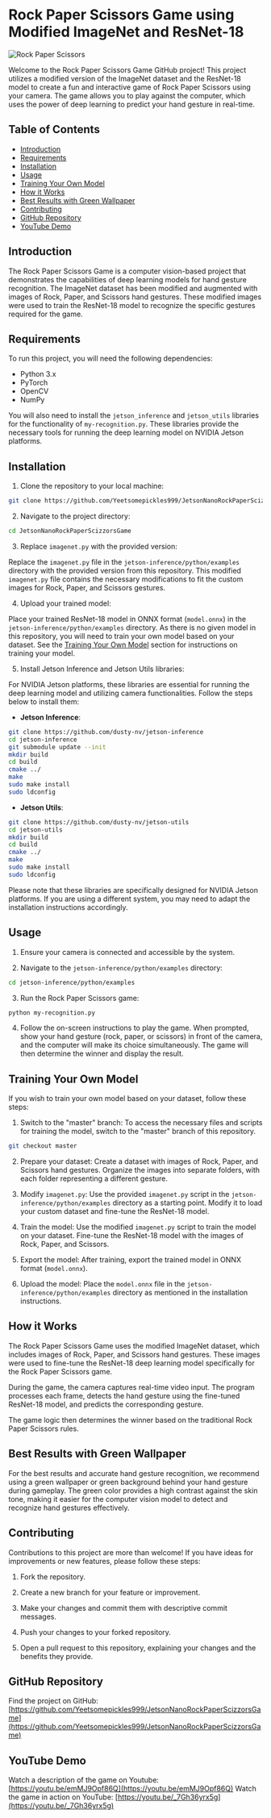 # Rock Paper Scissors Game using Modified ImageNet and ResNet-18

![Rock Paper Scissors](https://www.nvidia.com/content/dam/en-zz/Solutions/intelligent-machines/embedded-systems/jetson-nano/nvidia-jetson-nano-og.jpg)

Welcome to the Rock Paper Scissors Game GitHub project! This project utilizes a modified version of the ImageNet dataset and the ResNet-18 model to create a fun and interactive game of Rock Paper Scissors using your camera. The game allows you to play against the computer, which uses the power of deep learning to predict your hand gesture in real-time.

## Table of Contents

- [Introduction](#introduction)
- [Requirements](#requirements)
- [Installation](#installation)
- [Usage](#usage)
- [Training Your Own Model](#training-your-own-model)
- [How it Works](#how-it-works)
- [Best Results with Green Wallpaper](#best-results-with-green-wallpaper)
- [Contributing](#contributing)
- [GitHub Repository](#github-repository)
- [YouTube Demo](#youtube-demo)

## Introduction

The Rock Paper Scissors Game is a computer vision-based project that demonstrates the capabilities of deep learning models for hand gesture recognition. The ImageNet dataset has been modified and augmented with images of Rock, Paper, and Scissors hand gestures. These modified images were used to train the ResNet-18 model to recognize the specific gestures required for the game.

## Requirements

To run this project, you will need the following dependencies:

- Python 3.x
- PyTorch
- OpenCV
- NumPy

You will also need to install the `jetson_inference` and `jetson_utils` libraries for the functionality of `my-recognition.py`. These libraries provide the necessary tools for running the deep learning model on NVIDIA Jetson platforms.

## Installation

1. Clone the repository to your local machine:

```bash
git clone https://github.com/Yeetsomepickles999/JetsonNanoRockPaperScizzorsGame.git
```

2. Navigate to the project directory:

```bash
cd JetsonNanoRockPaperScizzorsGame
```

3. Replace `imagenet.py` with the provided version:

Replace the `imagenet.py` file in the `jetson-inference/python/examples` directory with the provided version from this repository. This modified `imagenet.py` file contains the necessary modifications to fit the custom images for Rock, Paper, and Scissors gestures.

4. Upload your trained model:

Place your trained ResNet-18 model in ONNX format (`model.onnx`) in the `jetson-inference/python/examples` directory. As there is no given model in this repository, you will need to train your own model based on your dataset. See the [Training Your Own Model](#training-your-own-model) section for instructions on training your model.

5. Install Jetson Inference and Jetson Utils libraries:

For NVIDIA Jetson platforms, these libraries are essential for running the deep learning model and utilizing camera functionalities. Follow the steps below to install them:

- **Jetson Inference**:

```bash
git clone https://github.com/dusty-nv/jetson-inference
cd jetson-inference
git submodule update --init
mkdir build
cd build
cmake ../
make
sudo make install
sudo ldconfig
```

- **Jetson Utils**:

```bash
git clone https://github.com/dusty-nv/jetson-utils
cd jetson-utils
mkdir build
cd build
cmake ../
make
sudo make install
sudo ldconfig
```

Please note that these libraries are specifically designed for NVIDIA Jetson platforms. If you are using a different system, you may need to adapt the installation instructions accordingly.

## Usage

1. Ensure your camera is connected and accessible by the system.

2. Navigate to the `jetson-inference/python/examples` directory:

```bash
cd jetson-inference/python/examples
```

3. Run the Rock Paper Scissors game:

```bash
python my-recognition.py
```

4. Follow the on-screen instructions to play the game. When prompted, show your hand gesture (rock, paper, or scissors) in front of the camera, and the computer will make its choice simultaneously. The game will then determine the winner and display the result.

## Training Your Own Model

If you wish to train your own model based on your dataset, follow these steps:

1. Switch to the "master" branch: To access the necessary files and scripts for training the model, switch to the "master" branch of this repository.

```bash
git checkout master
```

2. Prepare your dataset: Create a dataset with images of Rock, Paper, and Scissors hand gestures. Organize the images into separate folders, with each folder representing a different gesture.

3. Modify `imagenet.py`: Use the provided `imagenet.py` script in the `jetson-inference/python/examples` directory as a starting point. Modify it to load your custom dataset and fine-tune the ResNet-18 model.

4. Train the model: Use the modified `imagenet.py` script to train the model on your dataset. Fine-tune the ResNet-18 model with the images of Rock, Paper, and Scissors.

5. Export the model: After training, export the trained model in ONNX format (`model.onnx`).

6. Upload the model: Place the `model.onnx` file in the `jetson-inference/python/examples` directory as mentioned in the installation instructions.

## How it Works

The Rock Paper Scissors Game uses the modified ImageNet dataset, which includes images of Rock, Paper, and Scissors hand gestures. These images were used to fine-tune the ResNet-18 deep learning model specifically for the Rock Paper Scissors game.

During the game, the camera captures real-time video input. The program processes each frame, detects the hand gesture using the fine-tuned ResNet-18 model, and predicts the corresponding gesture.

The game logic then determines the winner based on the traditional Rock Paper Scissors rules.

## Best Results with Green Wallpaper

For the best results and accurate hand gesture recognition, we recommend using a green wallpaper or green background behind your hand gesture during gameplay. The green color provides a high contrast against the skin tone, making it easier for the computer vision model to detect and recognize hand gestures effectively.

## Contributing

Contributions to this project are more than welcome! If you have ideas for improvements or new features, please follow these steps:

1. Fork the repository.

2. Create a new branch for your feature or improvement.

3. Make your changes and commit them with descriptive commit messages.

4. Push your changes to your forked repository.

5. Open a pull request to this repository, explaining your changes and the benefits they provide.

## GitHub Repository

Find the project on GitHub: [https://github.com/Yeetsomepickles999/JetsonNanoRockPaperScizzorsGame](https://github.com/Yeetsomepickles999/JetsonNanoRockPaperScizzorsGame)

## YouTube Demo

Watch a description of the game on Youtube: [https://youtu.be/emMJ9Opf86Q](https://youtu.be/emMJ9Opf86Q)
Watch the game in action on YouTube: [https://youtu.be/_7Gh36yrx5g](https://youtu.be/_7Gh36yrx5g)
